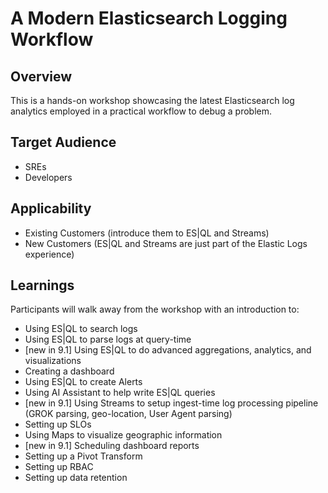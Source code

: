 # A Modern Elasticsearch Logging Workflow

## Overview

This is a hands-on workshop showcasing the latest Elasticsearch log analytics employed in a practical workflow to debug a problem.

## Target Audience

* SREs
* Developers

## Applicability

* Existing Customers (introduce them to ES|QL and Streams)
* New Customers (ES|QL and Streams are just part of the Elastic Logs experience)

## Learnings

Participants will walk away from the workshop with an introduction to:

* Using ES|QL to search logs
* Using ES|QL to parse logs at query-time
* [new in 9.1] Using ES|QL to do advanced aggregations, analytics, and visualizations
* Creating a dashboard
* Using ES|QL to create Alerts
* Using AI Assistant to help write ES|QL queries
* [new in 9.1] Using Streams to setup ingest-time log processing pipeline (GROK parsing, geo-location, User Agent parsing)
* Setting up SLOs
* Using Maps to visualize geographic information
* [new in 9.1] Scheduling dashboard reports
* Setting up a Pivot Transform
* Setting up RBAC
* Setting up data retention